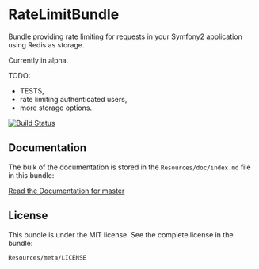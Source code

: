 RateLimitBundle
===============

Bundle providing rate limiting for requests in your Symfony2 application using Redis as storage.

Currently in alpha.

TODO:
- TESTS,
- rate limiting authenticated users,
- more storage options.


[![Build Status](https://secure.travis-ci.org/PQstudio/RateLimitBundle.png?branch=master)](http://travis-ci.org/PQstudio/RateLimitBundle)

Documentation
-------------

The bulk of the documentation is stored in the `Resources/doc/index.md`
file in this bundle:

[Read the Documentation for master](https://github.com/PQstudio/RateLimitBundle/blob/master/Resources/doc/index.md)


License
-------

This bundle is under the MIT license. See the complete license in the bundle: 

    Resources/meta/LICENSE
